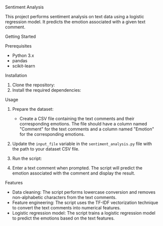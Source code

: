 Sentiment Analysis

This project performs sentiment analysis on text data using a logistic regression model. It predicts the emotion associated with a given text comment.

Getting Started

Prerequisites

- Python 3.x
- pandas
- scikit-learn

Installation

1. Clone the repository:
2. Install the required dependencies:

Usage

1. Prepare the dataset:

   - Create a CSV file containing the text comments and their corresponding emotions. The file should have a column named "Comment" for the text comments and a column named "Emotion" for the corresponding emotions.

2. Update the `input_file` variable in the `sentiment_analysis.py` file with the path to your dataset CSV file.

3. Run the script:
4. Enter a text comment when prompted. The script will predict the emotion associated with the comment and display the result.

Features

- Data cleaning: The script performs lowercase conversion and removes non-alphabetic characters from the text comments.
- Feature engineering: The script uses the TF-IDF vectorization technique to convert the text comments into numerical features.
- Logistic regression model: The script trains a logistic regression model to predict the emotions based on the text features.
